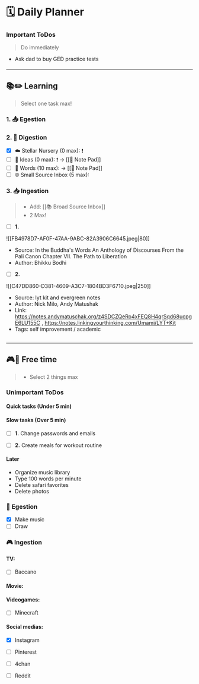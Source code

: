 # 🗓 Daily Planner

### Important ToDos

> Do immediately

- Ask dad to buy GED practice tests

#### 
___

## **📚✏️ Learning**

> Select one task max!

### 1. 📤 Egestion

### 2. 📝 Digestion

- [x] ☁️ Stellar Nursery (0 max): ❗
- [ ] 💭 Ideas (0 max):  ❗️ -> [[📝 Note Pad]]
- [ ] 💬 Words (10 max):  -> [[📝 Note Pad]]
- [ ] 🌐 Small Source Inbox (5 max):  

### 3. 📥 Ingestion

> - Add: [[📚 Broad Source Inbox]]
> - 2 Max!

- [ ] **1.** 

![[FB4978D7-AF0F-47AA-9ABC-82A3906C6645.jpeg|80]]
- Source: In the Buddha's Words An Anthology of Discourses From the Pali Canon Chapter VII. The Path to Liberation
- Author: Bhikku Bodhi
>
- [ ] **2.** 

![[C47DD860-D381-4609-A3C7-1804BD3F6710.jpeg|250]]
- Source: lyt kit and evergreen notes
- Author: Nick Milo, Andy Matushak
- Link: https://notes.andymatuschak.org/z4SDCZQeRo4xFEQ8H4qrSqd68ucpgE6LU155C , https://notes.linkingyourthinking.com/Umami/LYT+Kit
- Tags: self improvement / academic 

## 
 ___
 
## **🎮🎨 Free time**

> - Select 2 things max

### Unimportant ToDos

#### Quick tasks (Under 5 min)

#### Slow tasks (Over 5 min)

- [ ] **1.** Change passwords and emails

- [ ] **2.** Create meals for workout routine

#### Later
- Organize music library
- Type 100 words per minute
- Delete safari favorites 
- Delete photos

### 🎨 Egestion

- [x] Make music
- [ ] Draw

### 🎮 Ingestion

#### TV:

- [ ] Baccano

#### Movie: 


#### Videogames:

- [ ] Minecraft

#### Social medias:

- [x] Instagram
- [ ] Pinterest
- [ ] 4chan
- [ ] Reddit

